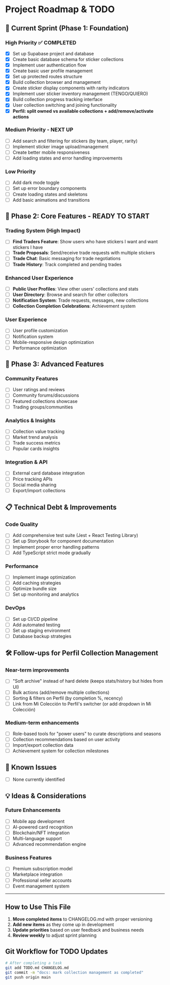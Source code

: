 # Project Roadmap & TODO

## 🚀 Current Sprint (Phase 1: Foundation)

### High Priority ✅ COMPLETED

- [x] Set up Supabase project and database
- [x] Create basic database schema for sticker collections
- [x] Implement user authentication flow
- [x] Create basic user profile management
- [x] Set up protected routes structure
- [x] Build collection browser and management
- [x] Create sticker display components with rarity indicators
- [x] Implement user sticker inventory management (TENGO/QUIERO)
- [x] Build collection progress tracking interface
- [x] User collection switching and joining functionality
- [x] **Perfil: split owned vs available collections + add/remove/activate actions**

### Medium Priority - NEXT UP

- [ ] Add search and filtering for stickers (by team, player, rarity)
- [ ] Implement sticker image upload/management
- [ ] Create better mobile responsiveness
- [ ] Add loading states and error handling improvements

### Low Priority

- [ ] Add dark mode toggle
- [ ] Set up error boundary components
- [ ] Create loading states and skeletons
- [ ] Add basic animations and transitions

## 🎯 Phase 2: Core Features - READY TO START

### Trading System (High Impact)

- [ ] **Find Traders Feature**: Show users who have stickers I want and want stickers I have
- [ ] **Trade Proposals**: Send/receive trade requests with multiple stickers
- [ ] **Trade Chat**: Basic messaging for trade negotiations
- [ ] **Trade History**: Track completed and pending trades

### Enhanced User Experience

- [ ] **Public User Profiles**: View other users' collections and stats
- [ ] **User Directory**: Browse and search for other collectors
- [ ] **Notification System**: Trade requests, messages, new collections
- [ ] **Collection Completion Celebrations**: Achievement system

### User Experience

- [ ] User profile customization
- [ ] Notification system
- [ ] Mobile-responsive design optimization
- [ ] Performance optimization

## 🔮 Phase 3: Advanced Features

### Community Features

- [ ] User ratings and reviews
- [ ] Community forums/discussions
- [ ] Featured collections showcase
- [ ] Trading groups/communities

### Analytics & Insights

- [ ] Collection value tracking
- [ ] Market trend analysis
- [ ] Trade success metrics
- [ ] Popular cards insights

### Integration & API

- [ ] External card database integration
- [ ] Price tracking APIs
- [ ] Social media sharing
- [ ] Export/import collections

## 📋 Technical Debt & Improvements

### Code Quality

- [ ] Add comprehensive test suite (Jest + React Testing Library)
- [ ] Set up Storybook for component documentation
- [ ] Implement proper error handling patterns
- [ ] Add TypeScript strict mode gradually

### Performance

- [ ] Implement image optimization
- [ ] Add caching strategies
- [ ] Optimize bundle size
- [ ] Set up monitoring and analytics

### DevOps

- [ ] Set up CI/CD pipeline
- [ ] Add automated testing
- [ ] Set up staging environment
- [ ] Database backup strategies

## 🛠️ Follow-ups for Perfil Collection Management

### Near-term improvements

- [ ] "Soft archive" instead of hard delete (keeps stats/history but hides from UI)
- [ ] Bulk actions (add/remove multiple collections)
- [ ] Sorting & filters on Perfil (by completion %, recency)
- [ ] Link from Mi Colección to Perfil's switcher (or add dropdown in Mi Colección)

### Medium-term enhancements

- [ ] Role-based tools for "power users" to curate descriptions and seasons
- [ ] Collection recommendations based on user activity
- [ ] Import/export collection data
- [ ] Achievement system for collection milestones

## 🐛 Known Issues

- [ ] None currently identified

## 💡 Ideas & Considerations

### Future Enhancements

- [ ] Mobile app development
- [ ] AI-powered card recognition
- [ ] Blockchain/NFT integration
- [ ] Multi-language support
- [ ] Advanced recommendation engine

### Business Features

- [ ] Premium subscription model
- [ ] Marketplace integration
- [ ] Professional seller accounts
- [ ] Event management system

---

## How to Use This File

1. **Move completed items** to CHANGELOG.md with proper versioning
2. **Add new items** as they come up in development
3. **Update priorities** based on user feedback and business needs
4. **Review weekly** to adjust sprint planning

## Git Workflow for TODO Updates

```bash
# After completing a task
git add TODO.md CHANGELOG.md
git commit -m "docs: mark collection management as completed"
git push origin main
```
